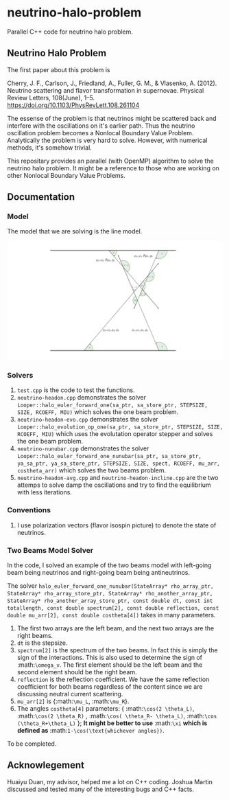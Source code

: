 # neutrino-halo-problem

Parallel C++ code for neutrino halo problem.

## Neutrino Halo Problem

The first paper about this problem is

Cherry, J. F., Carlson, J., Friedland, A., Fuller, G. M., & Vlasenko, A. (2012). Neutrino scattering and flavor transformation in supernovae. Physical Review Letters, 108(June), 1–5. https://doi.org/10.1103/PhysRevLett.108.261104

The essense of the problem is that neutrinos might be scattered back and interfere with the oscillations on it's earlier path. Thus the neutrino oscillation problem becomes a Nonlocal Boundary Value Problem. Analytically the problem is very hard to solve. However, with numerical methods, it's somehow trivial.

This repositary provides an parallel (with OpenMP) algorithm to solve the neutrino halo problem. It might be a reference to those who are working on other Nonlocal Boundary Value Problems.

## Documentation

### Model

The model that we are solving is the line model.

![](assets/line-model.svg)

### Solvers

1. `test.cpp` is the code to test the functions.
2. `neutrino-headon.cpp` demonstrates the solver `Looper::halo_euler_forward_one(sa_ptr, sa_store_ptr, STEPSIZE, SIZE, RCOEFF, MIU)` which solves the one beam problem.
3. `neutrino-headon-evo.cpp` demonstrates the solver `Looper::halo_evolution_op_one(sa_ptr, sa_store_ptr, STEPSIZE, SIZE, RCOEFF, MIU)` which uses the evolutation operator stepper and solves the one beam problem.
4. `neutrino-nunubar.cpp` demonstrates the solver `Looper::halo_euler_forward_one_nunubar(sa_ptr, sa_store_ptr, ya_sa_ptr, ya_sa_store_ptr, STEPSIZE, SIZE, spect, RCOEFF, mu_arr, costheta_arr)` which solves the two beams problem.
5. `neutrino-headon-avg.cpp` and `neutrino-headon-incline.cpp` are the two attemps to solve damp the oscillations and try to find the equilibrium with less iterations.

### Conventions

1. I use polarization vectors (flavor isospin picture) to denote the state of neutrinos.

### Two Beams Model Solver

In the code, I solved an example of the two beams model with left-going beam being neutrinos and right-going beam being antineutrinos.

The solver `halo_euler_forward_one_nunubar(StateArray* rho_array_ptr, StateArray* rho_array_store_ptr, StateArray* rho_another_array_ptr, StateArray* rho_another_array_store_ptr, const double dt, const int totallength, const double spectrum[2], const double reflection, const double mu_arr[2], const double costheta[4])` takes in many parameters.

1. The first two arrays are the left beam, and the next two arrays are the right beams.
2. `dt` is the stepsize.
3. `spectrum[2]` is the spectrum of the two beams. In fact this is simply the sign of the interactions. This is also used to determine the sign of :math:`\omega_v`. The first element should be the left beam and the second element should be the right beam.
4. `reflection` is the reflection coefficient. We have the same reflection coefficient for both beams regardless of the content since we are discussing neutral current scattering.
5. `mu_arr[2]` is {:math:`\mu_L`, :math:`\mu_R`}.
6. The angles `costheta[4]` parameters: { :math:`\cos(2 \theta_L)`, :math:`\cos(2 \theta_R)` , :math:`\cos( \theta_R- \theta_L)`, :math:`\cos (\theta_R+\theta_L)` }; **It might be better to use** :math:`\xi` **which is defined as** :math:`1-\cos(\text{whichever angles})`.



To be completed.

## Acknowlegement

Huaiyu Duan, my advisor, helped me a lot on C++ coding. Joshua Martin discussed and tested many of the interesting bugs and C++ facts.
